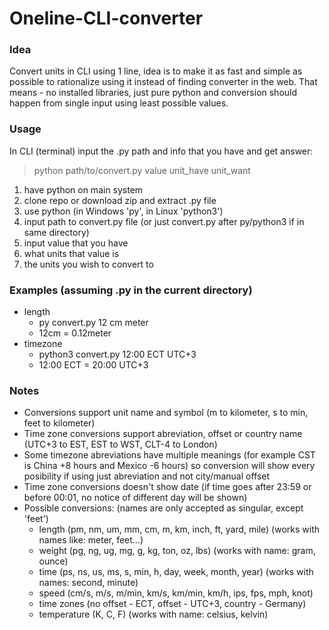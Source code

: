 # Oneline-CLI-converter
### Idea
Convert units in CLI using 1 line, idea is to make it as fast and simple as possible to rationalize using it instead of finding converter in the web. That means - no installed libraries, just pure python and conversion should happen from single input using least possible values.
### Usage
In CLI (terminal) input the .py path and info that you have and get answer:
> python path/to/convert.py value unit_have unit_want
1) have python on main system
2) clone repo or download zip and extract .py file
3) use python (in Windows 'py', in Linux 'python3')
4) input path to convert.py file (or just convert.py after py/python3 if in same directory)
5) input value that you have
6) what units that value is
7) the units you wish to convert to
### Examples (assuming .py in the current directory)
- length 
  - py convert.py 12 cm meter
  - 12cm = 0.12meter
- timezone
  - python3 convert.py 12:00 ECT UTC+3
  - 12:00 ECT = 20:00 UTC+3
### Notes
- Conversions support unit name and symbol (m to kilometer, s to min, feet to kilometer)
- Time zone conversions support abreviation, offset or country name (UTC+3 to EST, EST to WST, CLT-4 to London)
- Some timezone abreviations have multiple meanings (for example CST is China +8 hours and Mexico -6 hours) so conversion will show every posibility if using just abreviation and not city/manual offset
- Time zone conversions doesn't show date (if time goes after 23:59 or before 00:01, no notice of different day will be shown)
- Possible conversions: (names are only accepted as singular, except 'feet')
  - length (pm, nm, um, mm, cm, m, km, inch, ft, yard, mile) (works with names like: meter, feet...)
  - weight (pg, ng, ug, mg, g, kg, ton, oz, lbs) (works with name: gram, ounce)
  - time (ps, ns, us, ms, s, min, h, day, week, month, year) (works with names: second, minute)
  - speed (cm/s, m/s, m/min, km/s, km/min, km/h, ips, fps, mph, knot)
  - time zones (no offset - ECT, offset - UTC+3, country - Germany)
  - temperature (K, C, F) (works with name: celsius, kelvin)
